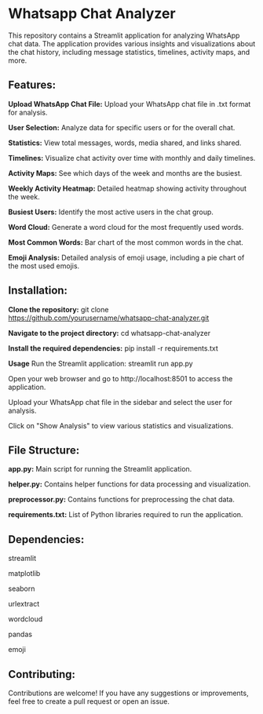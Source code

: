 # Whatsapp Chat Analyzer

This repository contains a Streamlit application for analyzing WhatsApp chat data. The application provides various insights and visualizations about the chat history, including message statistics, timelines, activity maps, and more.

## Features:

**Upload WhatsApp Chat File:** Upload your WhatsApp chat file in .txt format for analysis.

**User Selection:** Analyze data for specific users or for the overall chat.

**Statistics:** View total messages, words, media shared, and links shared.

**Timelines:** Visualize chat activity over time with monthly and daily timelines.

**Activity Maps:** See which days of the week and months are the busiest.

**Weekly Activity Heatmap:** Detailed heatmap showing activity throughout the week.

**Busiest Users:** Identify the most active users in the chat group.

**Word Cloud:** Generate a word cloud for the most frequently used words.

**Most Common Words:** Bar chart of the most common words in the chat.

**Emoji Analysis:** Detailed analysis of emoji usage, including a pie chart of the most used emojis.

## Installation:

**Clone the repository:**
git clone https://github.com/yourusername/whatsapp-chat-analyzer.git

**Navigate to the project directory:**
cd whatsapp-chat-analyzer


**Install the required dependencies:**
pip install -r requirements.txt


**Usage**
Run the Streamlit application:
streamlit run app.py


Open your web browser and go to http://localhost:8501 to access the application.


Upload your WhatsApp chat file in the sidebar and select the user for analysis.


Click on "Show Analysis" to view various statistics and visualizations.


## File Structure:

**app.py:** Main script for running the Streamlit application.

**helper.py:** Contains helper functions for data processing and visualization.

**preprocessor.py:** Contains functions for preprocessing the chat data.

**requirements.txt:** List of Python libraries required to run the application.


## Dependencies:

streamlit

matplotlib

seaborn

urlextract

wordcloud

pandas

emoji


## Contributing:

Contributions are welcome! If you have any suggestions or improvements, feel free to create a pull request or open an issue.


